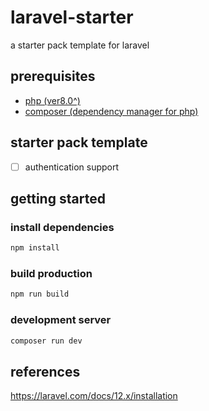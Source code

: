 # laravel-starter
a starter pack template for laravel

## prerequisites
- [php (ver8.0^)](https://www.php.net/)
- [composer (dependency manager for php)](https://getcomposer.org/)

## starter pack template
- [ ] authentication support

## getting started
### install dependencies
```bash
npm install
```

### build production
```bash
npm run build
```

### development server
```bash
composer run dev
```

## references
https://laravel.com/docs/12.x/installation
